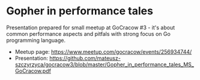 # Gopher in performance tales

Presentation prepared for small meetup at GoCracow #3 - it's about common performance aspects and pitfals with strong focus on Go programming language.

- Meetup page: https://www.meetup.com/gocracow/events/256934744/
- Presentation: https://github.com/mateusz-szczyrzyca/gocracow3/blob/master/Gopher_in_performance_tales_MS_GoCracow.pdf
